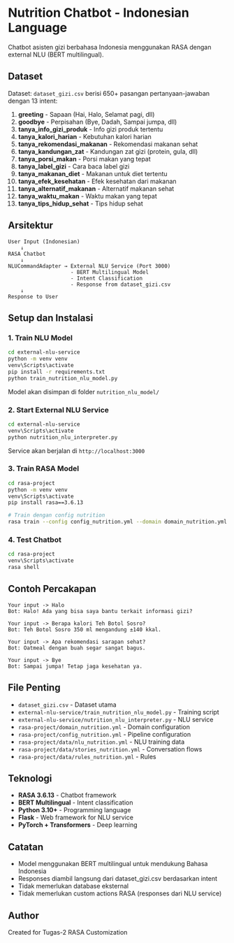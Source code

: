 # Nutrition Chatbot - Indonesian Language

Chatbot asisten gizi berbahasa Indonesia menggunakan RASA dengan external NLU (BERT multilingual).

## Dataset

Dataset: `dataset_gizi.csv` berisi 650+ pasangan pertanyaan-jawaban dengan 13 intent:

1. **greeting** - Sapaan (Hai, Halo, Selamat pagi, dll)
2. **goodbye** - Perpisahan (Bye, Dadah, Sampai jumpa, dll)
3. **tanya_info_gizi_produk** - Info gizi produk tertentu
4. **tanya_kalori_harian** - Kebutuhan kalori harian
5. **tanya_rekomendasi_makanan** - Rekomendasi makanan sehat
6. **tanya_kandungan_zat** - Kandungan zat gizi (protein, gula, dll)
7. **tanya_porsi_makan** - Porsi makan yang tepat
8. **tanya_label_gizi** - Cara baca label gizi
9. **tanya_makanan_diet** - Makanan untuk diet tertentu
10. **tanya_efek_kesehatan** - Efek kesehatan dari makanan
11. **tanya_alternatif_makanan** - Alternatif makanan sehat
12. **tanya_waktu_makan** - Waktu makan yang tepat
13. **tanya_tips_hidup_sehat** - Tips hidup sehat

## Arsitektur

```
User Input (Indonesian)
    ↓
RASA Chatbot
    ↓
NLUCommandAdapter → External NLU Service (Port 3000)
                    - BERT Multilingual Model
                    - Intent Classification
                    - Response from dataset_gizi.csv
    ↓
Response to User
```

## Setup dan Instalasi

### 1. Train NLU Model

```bash
cd external-nlu-service
python -m venv venv
venv\Scripts\activate
pip install -r requirements.txt
python train_nutrition_nlu_model.py
```

Model akan disimpan di folder `nutrition_nlu_model/`

### 2. Start External NLU Service

```bash
cd external-nlu-service
venv\Scripts\activate
python nutrition_nlu_interpreter.py
```

Service akan berjalan di `http://localhost:3000`

### 3. Train RASA Model

```bash
cd rasa-project
python -m venv venv
venv\Scripts\activate
pip install rasa==3.6.13

# Train dengan config nutrition
rasa train --config config_nutrition.yml --domain domain_nutrition.yml --data data/nlu_nutrition.yml data/stories_nutrition.yml data/rules_nutrition.yml
```

### 4. Test Chatbot

```bash
cd rasa-project
venv\Scripts\activate
rasa shell
```

## Contoh Percakapan

```
Your input -> Halo
Bot: Halo! Ada yang bisa saya bantu terkait informasi gizi?

Your input -> Berapa kalori Teh Botol Sosro?
Bot: Teh Botol Sosro 350 ml mengandung ±140 kkal.

Your input -> Apa rekomendasi sarapan sehat?
Bot: Oatmeal dengan buah segar sangat bagus.

Your input -> Bye
Bot: Sampai jumpa! Tetap jaga kesehatan ya.
```

## File Penting

- `dataset_gizi.csv` - Dataset utama
- `external-nlu-service/train_nutrition_nlu_model.py` - Training script
- `external-nlu-service/nutrition_nlu_interpreter.py` - NLU service
- `rasa-project/domain_nutrition.yml` - Domain configuration
- `rasa-project/config_nutrition.yml` - Pipeline configuration
- `rasa-project/data/nlu_nutrition.yml` - NLU training data
- `rasa-project/data/stories_nutrition.yml` - Conversation flows
- `rasa-project/data/rules_nutrition.yml` - Rules

## Teknologi

- **RASA 3.6.13** - Chatbot framework
- **BERT Multilingual** - Intent classification
- **Python 3.10+** - Programming language
- **Flask** - Web framework for NLU service
- **PyTorch + Transformers** - Deep learning

## Catatan

- Model menggunakan BERT multilingual untuk mendukung Bahasa Indonesia
- Responses diambil langsung dari dataset_gizi.csv berdasarkan intent
- Tidak memerlukan database eksternal
- Tidak memerlukan custom actions RASA (responses dari NLU service)

## Author

Created for Tugas-2 RASA Customization
